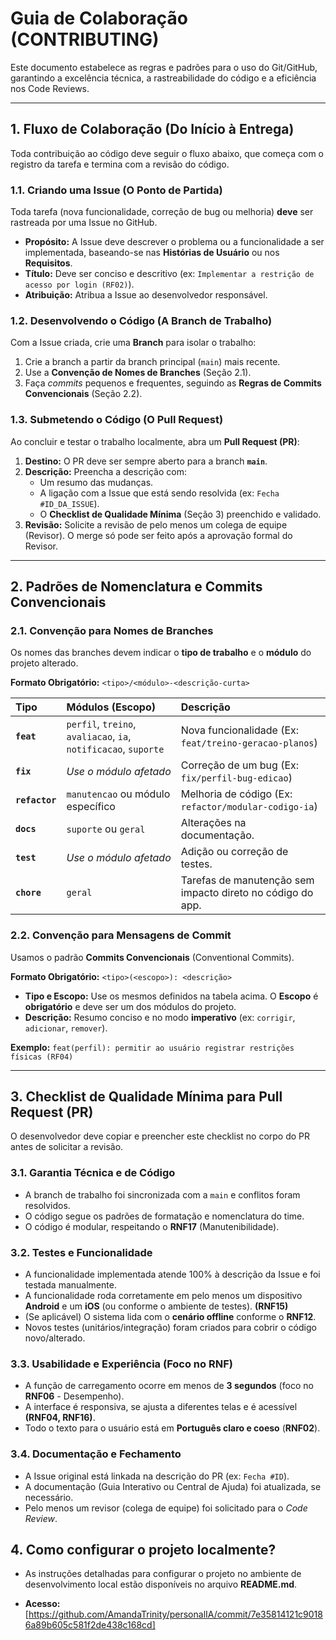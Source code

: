 # Guia de Colaboração (CONTRIBUTING)

Este documento estabelece as regras e padrões para o uso do Git/GitHub, garantindo a excelência técnica, a rastreabilidade do código e a eficiência nos Code Reviews.

---

## 1. Fluxo de Colaboração (Do Início à Entrega)

Toda contribuição ao código deve seguir o fluxo abaixo, que começa com o registro da tarefa e termina com a revisão do código.

### 1.1. Criando uma Issue (O Ponto de Partida)

Toda tarefa (nova funcionalidade, correção de bug ou melhoria) **deve** ser rastreada por uma Issue no GitHub.

* **Propósito:** A Issue deve descrever o problema ou a funcionalidade a ser implementada, baseando-se nas **Histórias de Usuário** ou nos **Requisitos**.
* **Título:** Deve ser conciso e descritivo (ex: `Implementar a restrição de acesso por login (RF02)`).
* **Atribuição:** Atribua a Issue ao desenvolvedor responsável.

### 1.2. Desenvolvendo o Código (A Branch de Trabalho)

Com a Issue criada, crie uma **Branch** para isolar o trabalho:

1.  Crie a branch a partir da branch principal (`main`) mais recente.
2.  Use a **Convenção de Nomes de Branches** (Seção 2.1).
3.  Faça *commits* pequenos e frequentes, seguindo as **Regras de Commits Convencionais** (Seção 2.2).

### 1.3. Submetendo o Código (O Pull Request)

Ao concluir e testar o trabalho localmente, abra um **Pull Request (PR)**:

1.  **Destino:** O PR deve ser sempre aberto para a branch **`main`**.
2.  **Descrição:** Preencha a descrição com:
    * Um resumo das mudanças.
    * A ligação com a Issue que está sendo resolvida (ex: `Fecha #ID_DA_ISSUE`).
    * O **Checklist de Qualidade Mínima** (Seção 3) preenchido e validado.
3.  **Revisão:** Solicite a revisão de pelo menos um colega de equipe (Revisor). O merge só pode ser feito após a aprovação formal do Revisor.

---

## 2. Padrões de Nomenclatura e Commits Convencionais

### 2.1. Convenção para Nomes de Branches

Os nomes das branches devem indicar o **tipo de trabalho** e o **módulo** do projeto alterado.

**Formato Obrigatório:** `<tipo>/<módulo>-<descrição-curta>`

| Tipo | Módulos (Escopo) | Descrição |
| :--- | :--- | :--- |
| **`feat`** | `perfil`, `treino`, `avaliacao`, `ia`, `notificacao`, `suporte` | Nova funcionalidade (Ex: `feat/treino-geracao-planos`) |
| **`fix`** | *Use o módulo afetado* | Correção de um bug (Ex: `fix/perfil-bug-edicao`) |
| **`refactor`** | `manutencao` ou módulo específico | Melhoria de código (Ex: `refactor/modular-codigo-ia`) |
| **`docs`** | `suporte` ou `geral` | Alterações na documentação. |
| **`test`** | *Use o módulo afetado* | Adição ou correção de testes. |
| **`chore`** | `geral` | Tarefas de manutenção sem impacto direto no código do app. |

### 2.2. Convenção para Mensagens de Commit

Usamos o padrão **Commits Convencionais** (Conventional Commits).

**Formato Obrigatório:** `<tipo>(<escopo>): <descrição>`

* **Tipo e Escopo:** Use os mesmos definidos na tabela acima. O **Escopo** é **obrigatório** e deve ser um dos módulos do projeto.
* **Descrição:** Resumo conciso e no modo **imperativo** (ex: `corrigir`, `adicionar`, `remover`).

**Exemplo:** `feat(perfil): permitir ao usuário registrar restrições físicas (RF04)`

---

## 3. Checklist de Qualidade Mínima para Pull Request (PR)

O desenvolvedor deve copiar e preencher este checklist no corpo do PR antes de solicitar a revisão.

### 3.1. Garantia Técnica e de Código

* A branch de trabalho foi sincronizada com a `main` e conflitos foram resolvidos.
* O código segue os padrões de formatação e nomenclatura do time.
* O código é modular, respeitando o **RNF17** (Manutenibilidade).

### 3.2. Testes e Funcionalidade

* A funcionalidade implementada atende 100% à descrição da Issue e foi testada manualmente.
* A funcionalidade roda corretamente em pelo menos um dispositivo **Android** e um **iOS** (ou conforme o ambiente de testes). **(RNF15)**
* (Se aplicável) O sistema lida com o **cenário offline** conforme o **RNF12**.
* Novos testes (unitários/integração) foram criados para cobrir o código novo/alterado.

### 3.3. Usabilidade e Experiência (Foco no RNF)

* A função de carregamento ocorre em menos de **3 segundos** (foco no **RNF06** - Desempenho).
* A interface é responsiva, se ajusta a diferentes telas e é acessível **(RNF04, RNF16)**.
* Todo o texto para o usuário está em **Português claro e coeso** (**RNF02**).

### 3.4. Documentação e Fechamento

* A Issue original está linkada na descrição do PR (ex: `Fecha #ID`).
* A documentação (Guia Interativo ou Central de Ajuda) foi atualizada, se necessário.
* Pelo menos um revisor (colega de equipe) foi solicitado para o *Code Review*.

## 4. Como configurar o projeto localmente?
 * As instruções detalhadas para configurar o projeto no ambiente de desenvolvimento local estão disponíveis no arquivo **README.md**.

* **Acesso:** [https://github.com/AmandaTrinity/personalIA/commit/7e35814121c90186a89b605c581f2de438c168cd]
